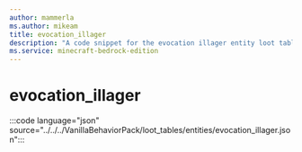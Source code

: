 ```yaml
---
author: mammerla
ms.author: mikeam
title: evocation_illager
description: "A code snippet for the evocation illager entity loot table"
ms.service: minecraft-bedrock-edition
---
```


# evocation_illager

:::code language="json" source="../../../VanillaBehaviorPack/loot_tables/entities/evocation_illager.json":::
